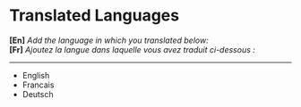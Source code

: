 # **Translated Languages**

**[En]** *Add the language in which you translated below:* <br>
**[Fr]** *Ajoutez la langue dans laquelle vous avez traduit ci-dessous :* <br>

<hr>

- English
- Francais
- Deutsch
